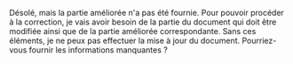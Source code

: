 Désolé, mais la partie améliorée n'a pas été fournie. Pour pouvoir procéder à la correction, je vais avoir besoin de la partie du document qui doit être modifiée ainsi que de la partie améliorée correspondante. Sans ces éléments, je ne peux pas effectuer la mise à jour du document. Pourriez-vous fournir les informations manquantes ?
